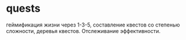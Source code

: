 # quests
геймификация жизни через 1-3-5, составление квестов со степенью сложности, деревья квестов. Отслеживание эффективности.
